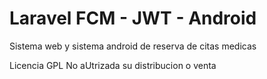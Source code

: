 # Laravel FCM - JWT - Android 
Sistema web y sistema android de reserva de citas medicas

Licencia GPL No aUtrizada su distribucion o venta 

